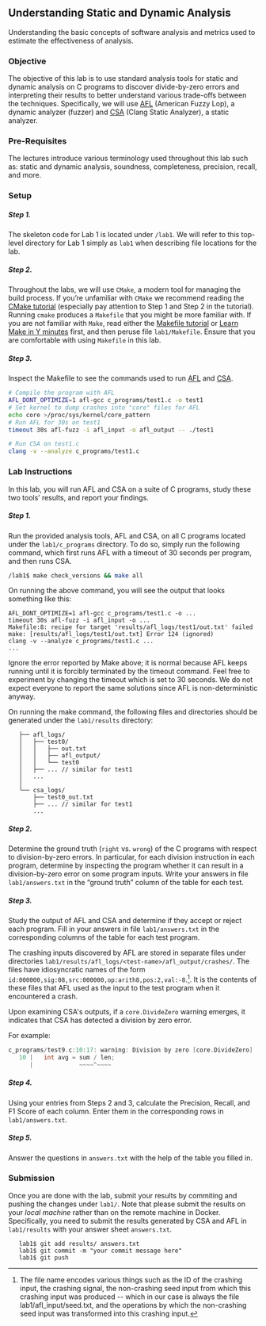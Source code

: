 ## Understanding Static and Dynamic Analysis

Understanding the basic concepts of software analysis and metrics used to estimate the effectiveness of analysis.

### Objective

The objective of this lab is to use standard analysis tools for static and
dynamic analysis on C programs to discover divide-by-zero errors and interpreting
their results to better understand various trade-offs between the techniques.
Specifically, we will use <a href="https://github.com/google/AFL">AFL</a> (American Fuzzy Lop), a dynamic analyzer (fuzzer) and <a href="https://clang-analyzer.llvm.org/">CSA</a> (Clang Static Analyzer), a static analyzer.

### Pre-Requisites

The lectures introduce various terminology used throughout this lab such as:
static and dynamic analysis, soundness, completeness, precision, recall, and more.

### Setup

##### Step 1.
The skeleton code for Lab 1 is located under `/lab1`.
We will refer to this top-level directory for Lab 1 simply as `lab1`
when describing file locations for the lab.


##### Step 2.
Throughout the labs, we will use `CMake`, a modern tool for
managing the build process.
If you’re unfamiliar with `CMake` we recommend reading the
[CMake tutorial][cmake-tutorial]
(especially pay attention to Step 1 and Step 2 in the tutorial).
Running `cmake` produces a `Makefile` that you might be more familiar with.
If you are not familiar with `Make`, read either the
[Makefile tutorial][makefile-tutorial]
or [Learn Make in Y minutes][learn-make-in-y-minutes] first,
and then peruse file `lab1/Makefile`.
Ensure that you are comfortable with using `Makefile` in this lab.

##### Step 3.

Inspect the Makefile to see the commands used to run <a href="https://github.com/google/AFL">AFL</a> and <a href="https://clang-analyzer.llvm.org/">CSA</a>.

```sh
# Compile the program with AFL
AFL_DONT_OPTIMIZE=1 afl-gcc c_programs/test1.c -o test1
# Set kernel to dump crashes into "core" files for AFL
echo core >/proc/sys/kernel/core_pattern
# Run AFL for 30s on test1
timeout 30s afl-fuzz -i afl_input -o afl_output -- ./test1

# Run CSA on test1.c
clang -v --analyze c_programs/test1.c
```

### Lab Instructions

In this lab, you will run AFL and CSA on a suite of C programs,
study these two tools’ results, and report your findings.

##### Step 1.

Run the provided analysis tools, AFL and CSA, on all C programs
located under the `lab1/c_programs` directory.
To do so, simply run the following command,
which first runs AFL with a timeout of 30 seconds per program,
and then runs CSA.

```sh
/lab1$ make check_versions && make all
```

On running the above command, you will see the output that looks
something like this:

```
AFL_DONT_OPTIMIZE=1 afl-gcc c_programs/test1.c -o ...
timeout 30s afl-fuzz -i afl_input -o ...
Makefile:8: recipe for target 'results/afl_logs/test1/out.txt' failed
make: [results/afl_logs/test1/out.txt] Error 124 (ignored)
clang -v --analyze c_programs/test1.c ...
...
```

Ignore the error reported by Make above; it is normal because
AFL keeps running until it is forcibly terminated by the timeout command.
Feel free to experiment by changing the timeout which is set to 30 seconds.
We do not expect everyone to report the same solutions since
AFL is non-deterministic anyway.

On running the make command, the following files and directories should be generated
under the `lab1/results` directory:

```
   ├── afl_logs/
   │   ├── test0/
   │   │   ├── out.txt
   │   │   ├── afl_output/
   │   │   └── test0
   │   ├── ... // similar for test1
   │   ...
   │
   └── csa_logs/
       ├── test0_out.txt
       ├── ... // similar for test1
       ...
```

##### Step 2.

Determine the ground truth (`right` vs. `wrong`) of the C programs with respect to
division-by-zero errors.
In particular, for each division instruction in each program, determine by
inspecting the program whether it can result in a division-by-zero error on
some program inputs.
Write your answers in file `lab1/answers.txt` in the “ground truth” column
of the table for each test.

##### Step 3.

Study the output of AFL and CSA and determine if they accept or reject each program.
Fill in your answers in file `lab1/answers.txt` in the corresponding columns of
the table for each test program.

The crashing inputs discovered by AFL are stored in separate files under
directories `lab1/results/afl_logs/<test-name>/afl_output/crashes/`.
The files have idiosyncratic names of the form
`id:000000,sig:08,src:000000,op:arith8,pos:2,val:-8`.[^1].
It is the contents of these files that AFL used as the input
to the test program when it encountered a crash.

Upon examining CSA's outputs, if a `core.DivideZero` warning emerges, it indicates that CSA has detected a division by zero error. 

For example:

```c
c_programs/test9.c:10:17: warning: Division by zero [core.DivideZero]
   10 |   int avg = sum / len;
      |             ~~~~^~~~~
```

##### Step 4.

Using your entries from Steps 2 and 3, calculate the
Precision, Recall, and F1 Score of each column.
Enter them in the corresponding rows in `lab1/answers.txt`.

##### Step 5.

Answer the questions in `answers.txt` with the help of the table you filled in.

### Submission

Once you are done with the lab, submit your results by commiting and pushing the changes under `lab1/`. 
Note that please submit the results on your *local machine* rather than on the remote machine in Docker.
Specifically, you need to submit the results generated by CSA and AFL in `lab1/results` with your answer sheet `answers.txt`.

```
   lab1$ git add results/ answers.txt
   lab1$ git commit -m "your commit message here"
   lab1$ git push
```

[^1]: The file name encodes various things such as the ID of the crashing input, the crashing signal, the non-crashing seed input from which this crashing input was produced -- which in our case is always the file lab1/afl_input/seed.txt, and the operations by which the non-crashing seed input was transformed into this crashing input.

[cmake-tutorial]: https://cmake.org/cmake/help/latest/guide/tutorial/index.html
[makefile-tutorial]: https://www.gnu.org/software/make/manual/html_node/Simple-Makefile.html
[learn-make-in-y-minutes]: https://learnxinyminutes.com/docs/make
